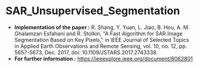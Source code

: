 # SAR_Unsupervised_Segmentation
* **Implementation of the paper :** R. Shang, Y. Yuan, L. Jiao, B. Hou, A. M. Ghalamzan Esfahani and R. Stolkin, "A Fast Algorithm for SAR Image Segmentation Based on Key Pixels," in IEEE Journal of Selected Topics in Applied Earth Observations and Remote Sensing, vol. 10, no. 12, pp. 5657-5673, Dec. 2017, doi: 10.1109/JSTARS.2017.2743338.
* **For further information :** https://ieeexplore.ieee.org/document/8062801
